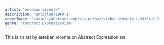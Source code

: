```yaml
---
artist: "esteban vicente"
description: "untitled-1980-1"
coverImage: "/assets/abstract-expressionism/esteban-vicente_untitled-1980-1.jpg"
genre: "Abstract Expressionism"
---
```

This is an art by esteban vicente on Abstract Expressionism

